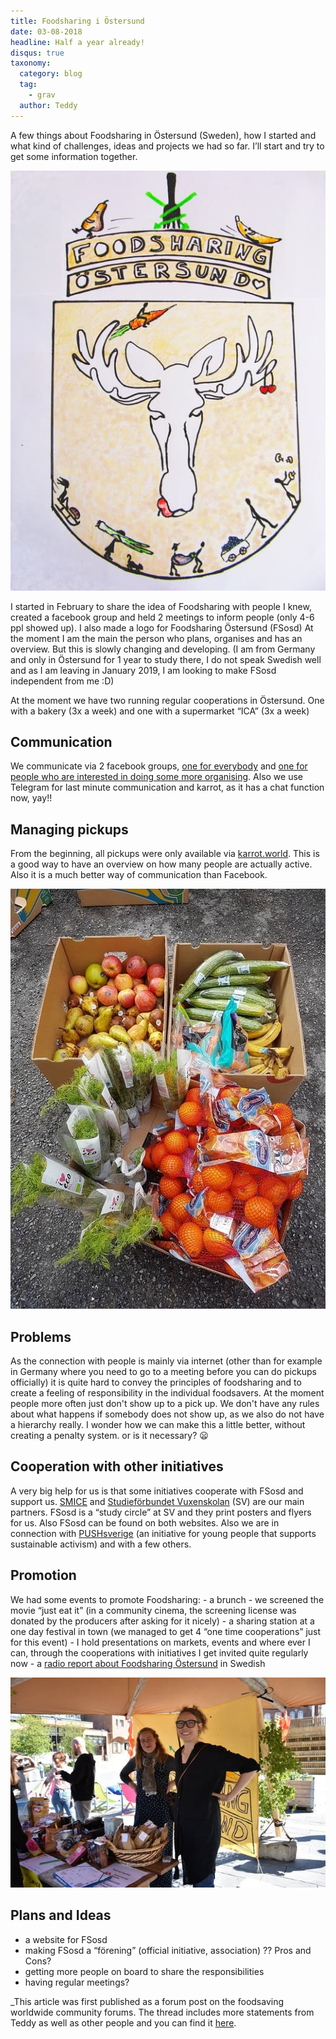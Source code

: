 ```yaml
---
title: Foodsharing i Östersund
date: 03-08-2018
headline: Half a year already!
disqus: true
taxonomy:
  category: blog
  tag:
    - grav
  author: Teddy
---
```

A few things about Foodsharing in Östersund (Sweden), how I started and what kind of challenges, ideas and projects we had so far. I’ll start and try to get some information together.

![](oestersund_logo.jpg)

I started in February to share the idea of Foodsharing with people I knew, created a facebook group and held 2 meetings to inform people (only 4-6 ppl showed up). I also made a logo for Foodsharing Östersund (FSosd) At the moment I am the main the person who plans, organises and has an overview. But this is slowly changing and developing. (I am from Germany and only in Östersund for 1 year to study there, I do not speak Swedish well and as I am leaving in January 2019, I am looking to make FSosd independent from me :D)

At the moment we have two running regular cooperations in Östersund. One with a bakery (3x a week) and one with a supermarket “ICA” (3x a week)

## Communication

We communicate via 2 facebook groups, [one for everybody](https://www.facebook.com/FoodsharingOstersund/) and [one for people who are interested in doing some more organising](https://www.facebook.com/groups/194858781249133/). Also we use Telegram for last minute communication and karrot, as it has a chat function now, yay!!

## Managing pickups

From the beginning, all pickups were only available via [karrot.world](https://karrot.world). This is a good way to have an overview on how many people are actually active. Also it is a much better way of communication than Facebook.

![](savedFood.jpg)

## Problems

As the connection with people is mainly via internet (other than for example in Germany where you need to go to a meeting before you can do pickups officially) it is quite hard to convey the principles of foodsharing and to create a feeling of responsibility in the individual foodsavers. At the moment people more often just don't show up to a pick up. We don't have any rules about what happens if somebody does not show up, as we also do not have a hierarchy really. I wonder how we can make this a little better, without creating a penalty system. or is it necessary? :frowning:

## Cooperation with other initiatives

A very big help for us is that some initiatives cooperate with FSosd and support us. [SMICE](https://www.smice.nu/single-post/2018/06/04/Food-Sharing-i-%C3%96stersund) and [Studieförbundet Vuxenskolan](https://www.sv.se/avdelningar/sv-jamtlands-lan/verksamhet/foodsharing-ostersund---vill-du-bidra-till-att-minska-matsvinnet-70031/) (SV) are our main partners. FSosd is a “study circle” at SV and they print posters and flyers for us. Also FSosd can be found on both websites. Also we are in connection with [PUSHsverige](http://pushsverige.se/) (an initiative for young people that supports sustainable activism) and with a few others.

## Promotion

We had some events to promote Foodsharing: - a brunch - we screened the movie “just eat it” (in a community cinema, the screening license was donated by the producers after asking for it nicely) - a sharing station at a one day festival in town (we managed to get 4 “one time cooperations” just for this event) - I hold presentations on markets, events and where ever I can, through the cooperations with initiatives I get invited quite regularly now - a [radio report about Foodsharing Östersund](https://sverigesradio.se/sida/artikel.aspx?programid=78&artikel=6949416) in Swedish

![](osdVolunteers.jpg)

## Plans and Ideas

- a website for FSosd
- making FSosd a “förening” (official initiative, association) ?? Pros and Cons?
- getting more people on board to share the responsibilities
- having regular meetings?

_This article was first published as a forum post on the foodsaving worldwide community forums. The thread includes more statements from Teddy as well as other people and you can find it [here](https://community.foodsaving.world/t/foodsharing-oestersund-se-half-a-year-already/83).